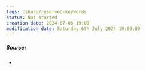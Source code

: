 ```yaml
---
tags: csharp/reserved-keywords
status: Not started
creation date: 2024-07-06 19:09
modification date: Saturday 6th July 2024 19:09:09
---
```

##### Source:
* 